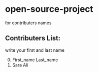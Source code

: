 # open-source-project
for contributers names

## Contributers List:

write your first and last name

0. First_name Last_name
1. Sara Ali
